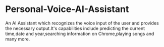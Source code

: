 # Personal-Voice-AI-Assistant
An AI Assistant which recognizes the voice input of the user and provides the necessary output.It's capabilities include predicting the current time,date and year,searching information on Chrome,playing songs and many more.
